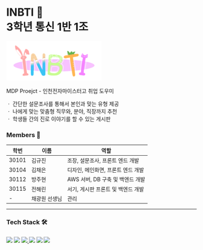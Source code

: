 # **INBTI 📑**<br> 3학년 통신 1반 1조<br>
<img width="50%" src="https://github.com/barry0105/INBTI/blob/main/Front-end/lib/Picture/LOGO.png?raw=true"/>

MDP Proejct - 인천전자마이스터고 취업 도우미<br>

ㆍ 간단한 설문조사를 통해서 본인과 맞는 유형 제공<br>
ㆍ 나에게 맞는 맞춤형 직무와, 분야, 직장까지 추천<br>
ㆍ 학생들 간의 진로 이야기를 할 수 있는 게시판<br>

<h3>Members 👤</h3>

| 학번 | 이름 | 역할 |
| ------- | ------- | ------- |
| 30101 | 김규진 | 조장, 설문조사, 프론트 엔드 개발 |
| 30104 | 김채은 | 디자인, 메인화면, 프론트 엔드 개발 |
| 30112 | 방주현 | AWS 서버, DB 구축 및 백엔드 개발 |
| 30115 | 전해린 | 서기, 게시판 프론트 및 백엔드 개발 |
| - | 채광원 선생님 | 관리 |
<div/>
<hr>
<h3>Tech Stack 🛠️<h3>
<a href="https://namu.wiki/w/JavaScript"><img src="https://img.shields.io/badge/JavaScript-black?style=flat&logo=JavaScript&logoColor=F7DF1E"/></a>
<a href="https://namu.wiki/w/Python"><img src="https://img.shields.io/badge/Python-black?style=flat&logo=Python&logoColor=3776AB"/></a>
<a href="https://namu.wiki/w/HTML"><img src="https://img.shields.io/badge/HTML5-black?style=flat&logo=HTML5&logoColor=E34F26"/> </a>
<a href="https://namu.wiki/w/CSS"><img src="https://img.shields.io/badge/CSS3-black?style=flat&logo=css3&logoColor=1572B6"/></a>
<a href="https://namu.wiki/w/Spring(%ED%94%84%EB%A0%88%EC%9E%84%EC%9B%8C%ED%81%AC)"><img src="https://img.shields.io/badge/Spring Boot-black?style=flat&logo=Spring Boot&logoColor=6DB33F"/></a>
<a href="https://namu.wiki/w/MySQL"><img src="https://img.shields.io/badge/Mysql-black?style=flat&logo=Mysql&logoColor=4479A1"/></a>

</div>
